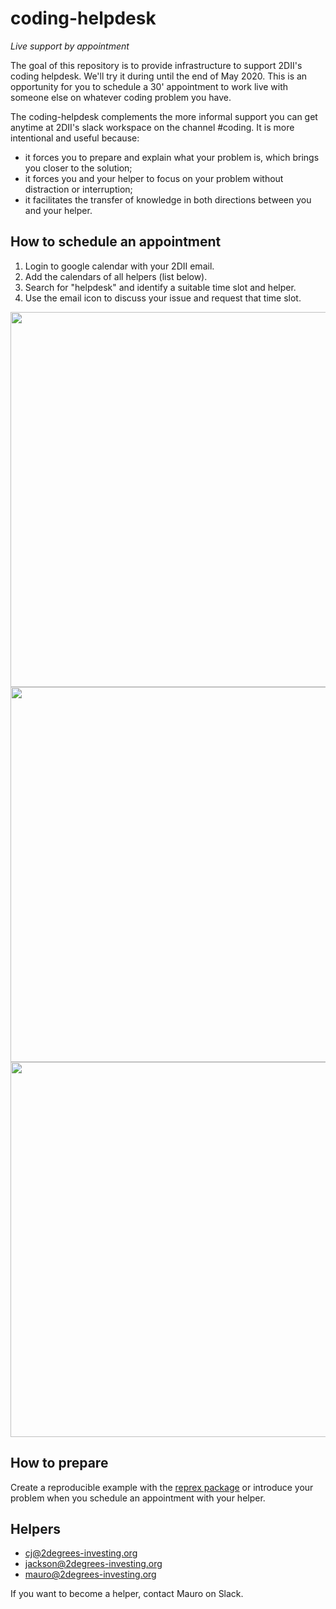 # coding-helpdesk

_Live support by appointment_

The goal of this repository is to provide infrastructure to support 2DII's coding helpdesk. We'll try it during until the end of May 2020. This is an opportunity for you to schedule a 30' appointment to work live with someone else on whatever coding problem you have. 

The coding-helpdesk complements the more informal support you can get anytime at 2DII's slack workspace on the channel #coding. It is more intentional and useful because:
* it forces you to prepare and explain what your problem is, which brings you closer to the solution;
* it forces you and your helper to focus on your problem without distraction or interruption;
* it facilitates the transfer of knowledge in both directions between you and your helper.



## How to schedule an appointment

1. Login to google calendar with your 2DII email.
2. Add the calendars of all helpers (list below).
3. Search for "helpdesk" and identify a suitable time slot and helper.
4. Use the email icon to discuss your issue and request that time slot.

<img src=http://i.imgur.com/OWuGDKa.png, width=600>
<img src=http://i.imgur.com/PDs47DO.png, width=600>
<img src=http://i.imgur.com/Asoduvr.png, width=600>



## How to prepare

Create a reproducible example with the [reprex package](https://reprex.tidyverse.org/) or introduce your problem when you schedule an appointment with your helper.



## Helpers

* cj@2degrees-investing.org
* jackson@2degrees-investing.org
* mauro@2degrees-investing.org

If you want to become a helper, contact Mauro on Slack.
